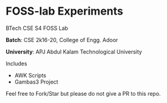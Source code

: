 # FOSS-lab Experiments
BTech CSE S4 FOSS Lab 

**Batch**: CSE 2k16-20, College of Engg. Adoor

**University**: APJ Abdul Kalam Technological University

Includes

+ AWK Scripts
+ Gambas3 Project

Feel free to Fork/Star but please do not give a PR to this repo.
